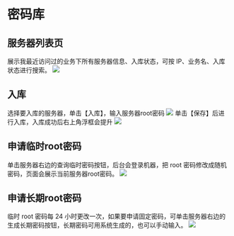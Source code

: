 # 密码库 #
## 服务器列表页  ##
展示我最近访问过的业务下所有服务器信息、入库状态，可按 IP、业务名、入库状态进行搜索。
![](http://i.imgur.com/lfke8tH.png)
## 入库  ##
选择要入库的服务器，单击【入库】，输入服务器root密码
![](http://i.imgur.com/t712d18.png)
单击【保存】后进行入库，入库成功后右上角浮框会提升
![](http://i.imgur.com/beC0d17.png)
## 申请临时root密码  ##
单击服务器右边的查询临时密码按钮，后台会登录机器，把 root 密码修改成随机密码，页面会展示当前服务器root密码。
![](http://i.imgur.com/f2HhtZC.png)
## 申请长期root密码  ##
临时 root 密码每 24 小时更改一次，如果要申请固定密码，可单击服务器右边的生成长期密码按钮，长期密码可用系统生成的，也可以手动输入。
![](http://i.imgur.com/y7plgfq.png)
